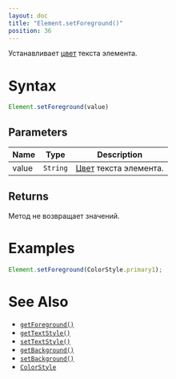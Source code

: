 ```yaml
---
layout: doc
title: "Element.setForeground()"
position: 36
---
```


Устанавливает [цвет](/docs/Specifications/UserInterface/KeyConcepts/Style/ColorStyle/) текста элемента.

# Syntax

```js
Element.setForeground(value)
```


## Parameters

|Name|Type|Description|
|----|----|-----------|
|value|`String`|[Цвет](/docs/Specifications/UserInterface/KeyConcepts/Style/ColorStyle/) текста элемента.|

## Returns

Метод не возвращает значений.

# Examples

```js
Element.setForeground(ColorStyle.primary1);
```

# See Also

* [`getForeground()`](../Element.getForeground/)
* [`getTextStyle()`](../Element.getTextStyle/)
* [`setTextStyle()`](../Element.setTextStyle/)
* [`getBackground()`](../Element.getBackground/)
* [`setBackground()`](../Element.setBackground/)
* [`ColorStyle`](/docs/Specifications/UserInterface/KeyConcepts/Style/ColorStyle/)
